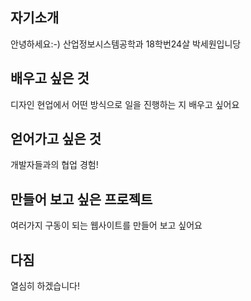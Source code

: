 ## 자기소개
안녕하세요:-) 
산업정보시스템공학과 18학번24살  박세원입니당
## 배우고 싶은 것 
디자인 현업에서 어떤 방식으로 일을 진행하는 지 배우고 싶어요
## 얻어가고 싶은 것
개발자들과의 협업 경험!
## 만들어 보고 싶은 프로젝트
여러가지 구동이 되는 웹사이트를 만들어 보고 싶어요
## 다짐
열심히 하겠습니다!

